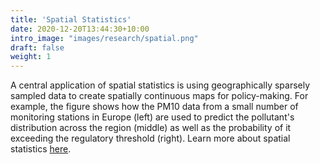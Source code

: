 ```yaml
---
title: 'Spatial Statistics'
date: 2020-12-20T13:44:30+10:00
intro_image: "images/research/spatial.png"
draft: false
weight: 1
---
```


A central application of spatial statistics is using geographically sparsely sampled data to create spatially continuous maps for policy-making. For example, the figure shows how the PM10 data from a small number of monitoring stations in Europe (left) are used to predict the pollutant's distribution across the region (middle) as well as the probability of it exceeding the regulatory threshold (right). Learn more about spatial statistics [here](https://github.com/abhirupdatta/advanced-spatial-statistics-2021).
